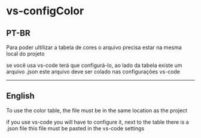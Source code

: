 # vs-configColor

PT-BR
-----
Para poder ultilizar a tabela de cores o arquivo precisa estar na mesma local do projeto

se você usa vs-code terá que configurá-lo, ao lado da tabela existe um arquivo .json
este arquivo deve ser colado nas configurações vs-code

------------------------------------------------------------------------------
English
----
To use the color table, the file must be in the same location as the project

if you use vs-code you will have to configure it, next to the table there is a .json file
this file must be pasted in the vs-code settings
